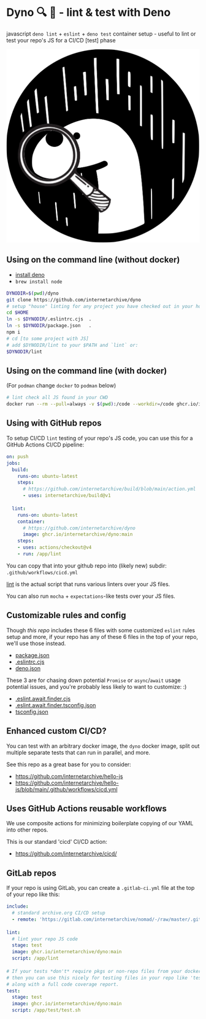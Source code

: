 # Dyno 🔍 🦕 - lint & test with Deno

javascript `deno lint` + `eslint` + `deno test` container setup - useful to lint or test your repo's JS for a CI/CD [test] phase

![Dino Inspecting](dyno.jpg)


## Using on the command line (without docker)
- [install deno](https://docs.deno.com/runtime/manual/getting_started/installation)
- `brew install node`
```sh
DYNODIR=$(pwd)/dyno
git clone https://github.com/internetarchive/dyno
# setup "house" linting for any project you have checked out in your home dir:
cd $HOME
ln -s $DYNODIR/.eslintrc.cjs  .
ln -s $DYNODIR/package.json   .
npm i
# cd [to some project with JS]
# add $DYNODIR/lint to your $PATH and `lint` or:
$DYNODIR/lint
```

## Using on the command line (with docker)
(For `podman` change `docker` to `podman` below)
```bash
# lint check all JS found in your CWD
docker run --rm --pull=always -v $(pwd):/code --workdir=/code ghcr.io/internetarchive/dyno:main
```


## Using with GitHub repos
To setup CI/CD `lint` testing of your repo's JS code,
you can use this for a GitHub Actions CI/CD pipeline:
```yml
on: push
jobs:
  build:
    runs-on: ubuntu-latest
    steps:
      # https://github.com/internetarchive/build/blob/main/action.yml
      - uses: internetarchive/build@v1

  lint:
    runs-on: ubuntu-latest
    container:
      # https://github.com/internetarchive/dyno
      image: ghcr.io/internetarchive/dyno:main
    steps:
    - uses: actions/checkout@v4
    - run: /app/lint
```

You can copy that into your github repo into (likely new) subdir: `.github/workflows/cicd.yml`

[lint](lint) is the actual script that runs various linters over your JS files.

You can also run `mocha` + `expectations`-like tests over your JS files.


## Customizable rules and config
Though _this repo_ includes these 6 files with some customized `eslint` rules setup and more,
if your repo has any of these 6 files in the top of your repo, we'll use those instead.

- [package.json](package.json)
- [.eslintrc.cjs](.eslintrc.cjs)
- [deno.json](deno.json)

These 3 are for chasing down potential `Promise` or `async`/`await` usage potential issues, and you're probably less likely to want to customize: :)

- [.eslint.await.finder.cjs](.eslint.await.finder.cjs)
- [.eslint.await.finder.tsconfig.json](.eslint.await.finder.tsconfig.json)
- [tsconfig.json](tsconfig.json)


## Enhanced custom CI/CD?
You can test with an arbitrary docker image, the `dyno` docker image, split out multiple separate tests that can run in parallel, and more.

See this repo as a great base for you to consider:
- https://github.com/internetarchive/hello-js
- https://github.com/internetarchive/hello-js/blob/main/.github/workflows/cicd.yml


## Uses GitHub Actions reusable workflows
We use composite actions for minimizing boilerplate copying of our YAML into other repos.

This is our standard 'cicd' CI/CD action:
- https://github.com/internetarchive/cicd/

## GitLab repos
If your repo is using GitLab, you can create a `.gitlab-ci.yml` file at the top of your repo like this:
```yml
include:
  # standard archive.org CI/CD setup
  - remote: 'https://gitlab.com/internetarchive/nomad/-/raw/master/.gitlab-ci.yml'

lint:
  # lint your repo JS code
  stage: test
  image: ghcr.io/internetarchive/dyno:main
  script: /app/lint

# If your tests *don't* require pkgs or non-repo files from your docker build image,
# then you can use this nicely for testing files in your repo like 'test/something.test.js'
# along with a full code coverage report.
test:
  stage: test
  image: ghcr.io/internetarchive/dyno:main
  script: /app/test/test.sh
```
